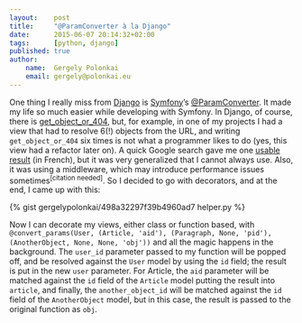 ```yaml
---
layout:    post
title:     "@ParamConverter à la Django"
date:      2015-06-07 20:14:32+02:00
tags:      [python, django]
published: true
author:
    name:  Gergely Polonkai
    email: gergely@polonkai.eu
---
```

One thing I really miss from [Django](https://www.djangoproject.com/)
is [Symfony](http://symfony.com)’s
[@ParamConverter](http://symfony.com/doc/current/bundles/SensioFrameworkExtraBundle/annotations/converters.html). It
made my life so much easier while developing with Symfony. In Django,
of course, there is
[get_object_or_404](https://docs.djangoproject.com/en/dev/topics/http/shortcuts/#get-object-or-404),
but, for example, in one of my projects I had a view that had to resolve 6(!)
objects from the URL, and writing `get_object_or_404` six times is not what a
programmer likes to do (yes, this view had a refactor later on). A quick Google
search gave me one [usable
result](http://openclassrooms.com/forum/sujet/middleware-django-genre-paramconverter-doctrine)
(in French), but it was very generalized that I cannot always use. Also, it was
using a middleware, which may introduce performance issues
sometimes<sup>[citation needed]</sup>. So I decided to go with decorators, and
at the end, I came up with this:

{% gist gergelypolonkai/498a32297f39b4960ad7 helper.py %}

Now I can decorate my views, either class or function based, with
`@convert_params(User, (Article, 'aid'), (Paragraph, None, 'pid'),
(AnotherObject, None, None, 'obj'))` and all the magic happens in the
background. The `user_id` parameter passed to my function will be
popped off, and be resolved against the `User` model by using the `id`
field; the result is put in the new `user` parameter. For Article, the
`aid` parameter will be matched against the `id` field of the
`Article` model putting the result into `article`, and finally, the
`another_object_id` will be matched against the `id` field of the
`AnotherObject` model, but in this case, the result is passed to the
original function as `obj`.
